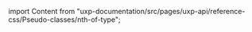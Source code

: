 
import Content from "uxp-documentation/src/pages/uxp-api/reference-css/Pseudo-classes/nth-of-type";

<Content query="product=xd"/>
